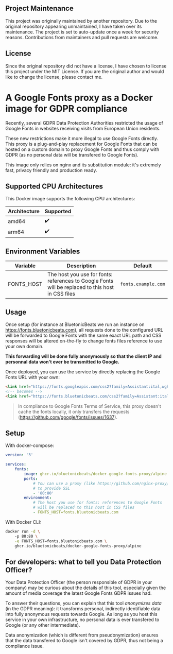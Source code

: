 ## Project Maintenance

This project was originally maintained by another repository. Due to the original repository appearing unmaintained, I have taken over its maintenance.
The project is set to auto-update once a week for security reasons.
Contributions from maintainers and pull requests are welcome.

## License
Since the original repository did not have a license, I have chosen to license this project under the MIT License. If you are the original author and would like to change the license, please contact me.

# A Google Fonts proxy as a Docker image for GDPR compliance

Recently, several GDPR Data Protection Authorities restricted the usage of Google Fonts in websites
receiving visits from European Union residents.

These new restrictions make it more illegal to use Google Fonts directly. This proxy is a plug-and-play
replacement for Google Fonts that can be hosted on a custom domain to proxy Google Fonts and thus comply
with GDPR (as no personal data will be transfered to Google Fonts).

This image only relies on nginx and its substitution module: it's extremely fast, privacy friendly and 
production ready.

## Supported CPU Architectures
This Docker image supports the following CPU architectures:

| Architecture | Supported |
|--------------|-----------|
| amd64        | ✔️         |
| arm64        | ✔️         |

## Environment Variables

| Variable | Description | Default |
|----------|-------------|---------|
| FONTS_HOST | The host you use for fonts: references to Google Fonts will be replaced to this host in CSS files | `fonts.example.com` |


## Usage

Once setup (for instance at BluetonicBeats we run an instance on https://fonts.bluetonicbeats.com), all requests done to 
the configured URL will be forwarded to Google Fonts with the same exact URL path and CSS responses
will be altered on-the-fly to change fonts files reference to use your own domain. 

**This forwarding will be done fully anonymously so that the client IP and personnal data won't ever 
be transmitted to Google.**

Once deployed, you can use the service by directly replacing the Google Fonts URL with your own:

```html
<link href="https://fonts.googleapis.com/css2?family=Assistant:ital,wght@0,400;0,700;0,800;1,400;1,700" rel="stylesheet" crossorigin="anonymous" />
<!-- becomes -->
<link href="https://fonts.bluetonicbeats.com/css2?family=Assistant:ital,wght@0,400;0,700;0,800;1,400;1,700" rel="stylesheet" crossorigin="anonymous" />
```

> In compliance to Google Fonts Terms of Service, this proxy doesn't cache the fonts locally, it only transfers
> the requests (https://github.com/google/fonts/issues/1637).

## Setup

With docker-compose:

```yaml
version: '3'

services:
    fonts:
        image: ghcr.io/bluetonicbeats/docker-google-fonts-proxy/alpine
        ports:
            # You can use a proxy (like https://github.com/nginx-proxy/nginx-proxy) 
            # to provide SSL
            - '80:80'
        environment:
            # The host you use for fonts: references to Google Fonts 
            # will be replaced to this host in CSS files
            - FONTS_HOST=fonts.bluetonicbeats.com
```

With Docker CLI:

```bash
docker run -d \ 
    -p 80:80 \
    -e FONTS_HOST=fonts.bluetonicbeats.com \
    ghcr.io/bluetonicbeats/docker-google-fonts-proxy/alpine
```

## For developers: what to tell you Data Protection Officer?

Your Data Protection Officer (the person responsible of GDPR in your company) may be curious about the details
of this tool, especially given the amount of media coverage the latest Google Fonts GDPR issues had.

To answer their questions, you can explain that this tool *anonymizes data* (in the GDPR meaning): it transforms
personal, indirectly identifiable data into fully anonymous requests towards Google. As long as you host this
service in your own infrastructure, no personal data is ever transfered to Google (or any other intermediate).

Data anonymization (which is different from pseudonymization) ensures that the data transfered to Google isn't
covered by GDPR, thus not being a compliance issue.